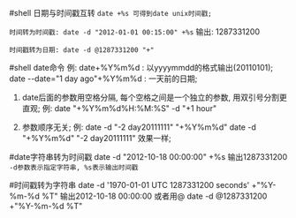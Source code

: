 #shell 日期与时间戳互转
`date +%s 可得到date unix时间戳;`

`时间转为时间戳: date -d "2012-01-01 00:15:00" +%s`
输出: 1287331200

`时间戳转为日期: date -d @1287331200 "+"`

#shell date命令
例:
date+%Y%m%d : 以yyyymmdd的格式输出(20110101);
date --date="1 day ago"+%Y%m%d : 一天前的日期;

1. date后面的参数用空格分隔, 每个空格之间是一个独立的参数, 用双引号分割更直观;
例: date "+%Y%m%d%H:%M:%S" -d "+1 hour" 

2. 参数顺序无关;
例: 
date -d "-2 day20111111" "+%Y%m%d"
date -d "+%Y%m%d" "-2 day20111111"
效果一样;

#date字符串转为时间戳
date -d "2012-10-18 00:00:00" +%s
输出1287331200
`-d参数表示指定字符串, %s表示输出时间戳`

#时间戳转为字符串
date -d '1970-01-01 UTC 1287331200 seconds' +"%Y-%m-%d %T"
输出2012-10-18 00:00:00
或者用@
date -d @1287331200 +"%Y-%m-%d %T"



